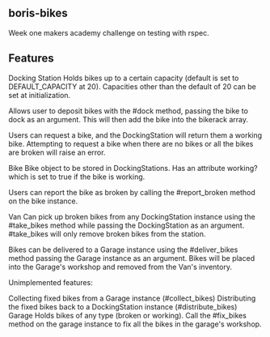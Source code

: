 ## boris-bikes ##
Week one makers academy challenge on testing with rspec.

## Features ##
Docking Station
Holds bikes up to a certain capacity (default is set to DEFAULT_CAPACITY at 20). Capacities other than the default of 20 can be set at initialization.

Allows user to deposit bikes with the #dock method, passing the bike to dock as an argument. This will then add the bike into the bikerack array.

Users can request a bike, and the DockingStation will return them a working bike. Attempting to request a bike when there are no bikes or all the bikes are broken will raise an error.

Bike
Bike object to be stored in DockingStations. Has an attribute working? which is set to true if the bike is working.

Users can report the bike as broken by calling the #report_broken method on the bike instance.

Van
Can pick up broken bikes from any DockingStation instance using the #take_bikes method while passing the DockingStation as an argument. #take_bikes will only remove broken bikes from the station.

Bikes can be delivered to a Garage instance using the #deliver_bikes method passing the Garage instance as an argument. Bikes will be placed into the Garage's workshop and removed from the Van's inventory.

Unimplemented features:

Collecting fixed bikes from a Garage instance (#collect_bikes)
Distributing the fixed bikes back to a DockingStation instance (#distribute_bikes)
Garage
Holds bikes of any type (broken or working). Call the #fix_bikes method on the garage instance to fix all the bikes in the garage's workshop.
